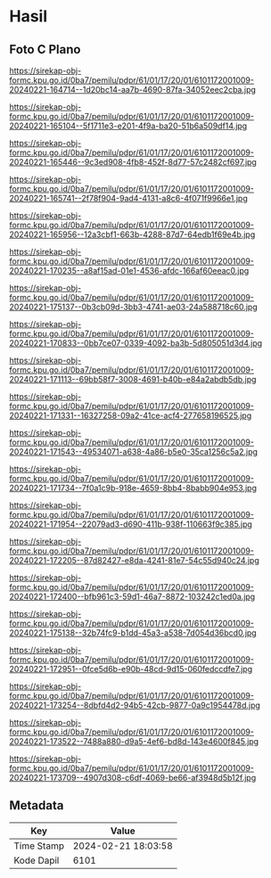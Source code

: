# Hasil

## Foto C Plano

https://sirekap-obj-formc.kpu.go.id/0ba7/pemilu/pdpr/61/01/17/20/01/6101172001009-20240221-164714--1d20bc14-aa7b-4690-87fa-34052eec2cba.jpg

https://sirekap-obj-formc.kpu.go.id/0ba7/pemilu/pdpr/61/01/17/20/01/6101172001009-20240221-165104--5f1711e3-e201-4f9a-ba20-51b6a509df14.jpg

https://sirekap-obj-formc.kpu.go.id/0ba7/pemilu/pdpr/61/01/17/20/01/6101172001009-20240221-165446--9c3ed908-4fb8-452f-8d77-57c2482cf697.jpg

https://sirekap-obj-formc.kpu.go.id/0ba7/pemilu/pdpr/61/01/17/20/01/6101172001009-20240221-165741--2f78f904-9ad4-4131-a8c6-4f071f9966e1.jpg

https://sirekap-obj-formc.kpu.go.id/0ba7/pemilu/pdpr/61/01/17/20/01/6101172001009-20240221-165956--12a3cbf1-663b-4288-87d7-64edb1f69e4b.jpg

https://sirekap-obj-formc.kpu.go.id/0ba7/pemilu/pdpr/61/01/17/20/01/6101172001009-20240221-170235--a8af15ad-01e1-4536-afdc-166af60eeac0.jpg

https://sirekap-obj-formc.kpu.go.id/0ba7/pemilu/pdpr/61/01/17/20/01/6101172001009-20240221-175137--0b3cb09d-3bb3-4741-ae03-24a588718c60.jpg

https://sirekap-obj-formc.kpu.go.id/0ba7/pemilu/pdpr/61/01/17/20/01/6101172001009-20240221-170833--0bb7ce07-0339-4092-ba3b-5d805051d3d4.jpg

https://sirekap-obj-formc.kpu.go.id/0ba7/pemilu/pdpr/61/01/17/20/01/6101172001009-20240221-171113--69bb58f7-3008-4691-b40b-e84a2abdb5db.jpg

https://sirekap-obj-formc.kpu.go.id/0ba7/pemilu/pdpr/61/01/17/20/01/6101172001009-20240221-171331--16327258-09a2-41ce-acf4-277658196525.jpg

https://sirekap-obj-formc.kpu.go.id/0ba7/pemilu/pdpr/61/01/17/20/01/6101172001009-20240221-171543--49534071-a638-4a86-b5e0-35ca1256c5a2.jpg

https://sirekap-obj-formc.kpu.go.id/0ba7/pemilu/pdpr/61/01/17/20/01/6101172001009-20240221-171734--7f0a1c9b-918e-4659-8bb4-8babb904e953.jpg

https://sirekap-obj-formc.kpu.go.id/0ba7/pemilu/pdpr/61/01/17/20/01/6101172001009-20240221-171954--22079ad3-d690-411b-938f-110663f9c385.jpg

https://sirekap-obj-formc.kpu.go.id/0ba7/pemilu/pdpr/61/01/17/20/01/6101172001009-20240221-172205--87d82427-e8da-4241-81e7-54c55d940c24.jpg

https://sirekap-obj-formc.kpu.go.id/0ba7/pemilu/pdpr/61/01/17/20/01/6101172001009-20240221-172400--bfb961c3-59d1-46a7-8872-103242c1ed0a.jpg

https://sirekap-obj-formc.kpu.go.id/0ba7/pemilu/pdpr/61/01/17/20/01/6101172001009-20240221-175138--32b74fc9-b1dd-45a3-a538-7d054d36bcd0.jpg

https://sirekap-obj-formc.kpu.go.id/0ba7/pemilu/pdpr/61/01/17/20/01/6101172001009-20240221-172951--0fce5d6b-e90b-48cd-9d15-060fedccdfe7.jpg

https://sirekap-obj-formc.kpu.go.id/0ba7/pemilu/pdpr/61/01/17/20/01/6101172001009-20240221-173254--8dbfd4d2-94b5-42cb-9877-0a9c1954478d.jpg

https://sirekap-obj-formc.kpu.go.id/0ba7/pemilu/pdpr/61/01/17/20/01/6101172001009-20240221-173522--7488a880-d9a5-4ef6-bd8d-143e4600f845.jpg

https://sirekap-obj-formc.kpu.go.id/0ba7/pemilu/pdpr/61/01/17/20/01/6101172001009-20240221-173709--4907d308-c6df-4069-be66-af3948d5b12f.jpg


## Metadata

| Key        | Value               |
| ---------- | ------------------- |
| Time Stamp | 2024-02-21 18:03:58 |
| Kode Dapil | 6101                |



